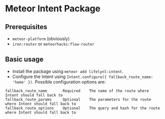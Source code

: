 # Meteor Intent Package

## Prerequisites

- `meteor-platform` (obviously)
- `iron:router` or `meteorhacks:flow-router`

## Basic usage

- Install the package using `meteor add lifelynl:intent`.
- Configure the Intent using `Intent.configure({ fallback_route_name: 'home' })`. Possible configuration options are:

```
fallback_route_name       Required    The name of the route where Intent should fall back to
fallback_route_params     Optional    The parameters for the route where Intent should fall back to
fallback_route_options    Optional    The query and hash for the route where Intent should fall back to
```
